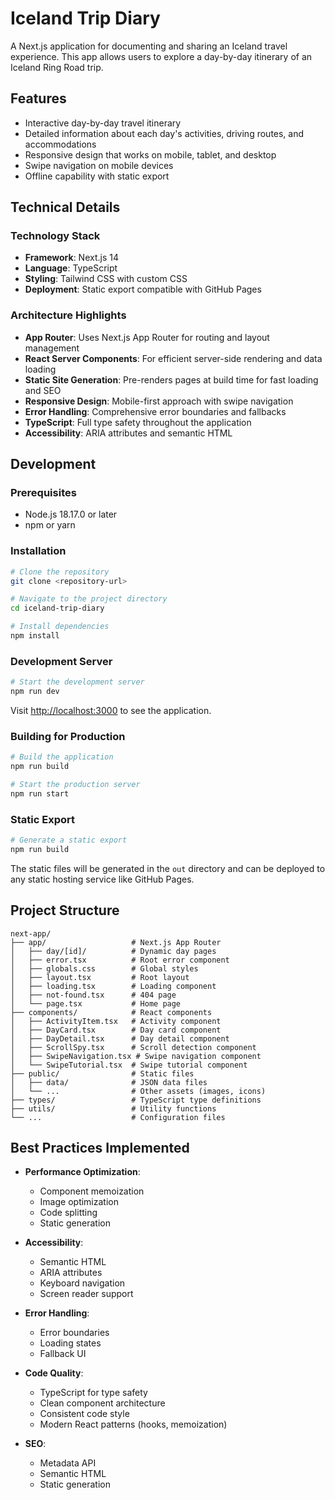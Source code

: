 # Iceland Trip Diary

A Next.js application for documenting and sharing an Iceland travel experience. This app allows users to explore a day-by-day itinerary of an Iceland Ring Road trip.

## Features

- Interactive day-by-day travel itinerary
- Detailed information about each day's activities, driving routes, and accommodations
- Responsive design that works on mobile, tablet, and desktop 
- Swipe navigation on mobile devices
- Offline capability with static export

## Technical Details

### Technology Stack

- **Framework**: Next.js 14
- **Language**: TypeScript
- **Styling**: Tailwind CSS with custom CSS
- **Deployment**: Static export compatible with GitHub Pages

### Architecture Highlights

- **App Router**: Uses Next.js App Router for routing and layout management
- **React Server Components**: For efficient server-side rendering and data loading
- **Static Site Generation**: Pre-renders pages at build time for fast loading and SEO
- **Responsive Design**: Mobile-first approach with swipe navigation
- **Error Handling**: Comprehensive error boundaries and fallbacks
- **TypeScript**: Full type safety throughout the application
- **Accessibility**: ARIA attributes and semantic HTML

## Development

### Prerequisites

- Node.js 18.17.0 or later
- npm or yarn

### Installation

```bash
# Clone the repository
git clone <repository-url>

# Navigate to the project directory
cd iceland-trip-diary

# Install dependencies
npm install
```

### Development Server

```bash
# Start the development server
npm run dev
```

Visit [http://localhost:3000](http://localhost:3000) to see the application.

### Building for Production

```bash
# Build the application
npm run build

# Start the production server
npm run start
```

### Static Export

```bash
# Generate a static export
npm run build
```

The static files will be generated in the `out` directory and can be deployed to any static hosting service like GitHub Pages.

## Project Structure

```
next-app/
├── app/                   # Next.js App Router
│   ├── day/[id]/          # Dynamic day pages
│   ├── error.tsx          # Root error component
│   ├── globals.css        # Global styles
│   ├── layout.tsx         # Root layout
│   ├── loading.tsx        # Loading component
│   ├── not-found.tsx      # 404 page
│   └── page.tsx           # Home page
├── components/            # React components
│   ├── ActivityItem.tsx   # Activity component
│   ├── DayCard.tsx        # Day card component
│   ├── DayDetail.tsx      # Day detail component
│   ├── ScrollSpy.tsx      # Scroll detection component
│   ├── SwipeNavigation.tsx # Swipe navigation component
│   └── SwipeTutorial.tsx  # Swipe tutorial component
├── public/                # Static files
│   ├── data/              # JSON data files
│   └── ...                # Other assets (images, icons)
├── types/                 # TypeScript type definitions
├── utils/                 # Utility functions
└── ...                    # Configuration files
```

## Best Practices Implemented

- **Performance Optimization**:
  - Component memoization
  - Image optimization
  - Code splitting
  - Static generation

- **Accessibility**:
  - Semantic HTML
  - ARIA attributes
  - Keyboard navigation
  - Screen reader support

- **Error Handling**:
  - Error boundaries
  - Loading states
  - Fallback UI

- **Code Quality**:
  - TypeScript for type safety
  - Clean component architecture
  - Consistent code style
  - Modern React patterns (hooks, memoization)

- **SEO**:
  - Metadata API
  - Semantic HTML
  - Static generation
